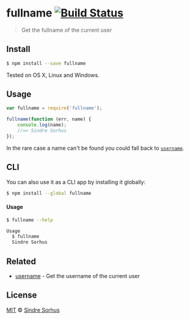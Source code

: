 # fullname [![Build Status](https://travis-ci.org/sindresorhus/fullname.svg?branch=master)](https://travis-ci.org/sindresorhus/fullname)

> Get the fullname of the current user


## Install

```bash
$ npm install --save fullname
```

Tested on OS X, Linux and Windows.


## Usage

```js
var fullname = require('fullname');

fullname(function (err, name) {
	console.log(name);
	//=> Sindre Sorhus
});
```

In the rare case a name can't be found you could fall back to [`username`](https://github.com/sindresorhus/username).


## CLI

You can also use it as a CLI app by installing it globally:

```bash
$ npm install --global fullname
```

#### Usage

```bash
$ fullname --help

Usage
  $ fullname
  Sindre Sorhus
```


## Related

- [username](https://github.com/sindresorhus/username) - Get the username of the current user


## License

[MIT](http://opensource.org/licenses/MIT) © [Sindre Sorhus](http://sindresorhus.com)
